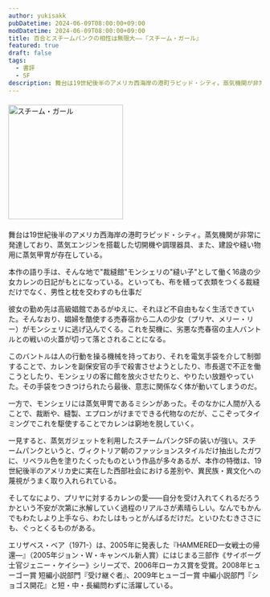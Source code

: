 ```yaml
---
author: yukisakk
pubDatetime: 2024-06-09T08:00:00+09:00
modDatetime: 2024-06-09T08:00:00+09:00
title: 百合とスチームパンクの相性は無限大——『スチーム・ガール』
featured: true
draft: false
tags:
  - 書評
  - SF
description: 舞台は19世紀後半のアメリカ西海岸の港町ラピッド・シティ。蒸気機関が非常に発達しており、蒸気エンジンを搭載した切開機や調理器具、また、建設や縫い物用に蒸気甲冑が存在している。
---
```


<div style="margin: 20px 0">
<a href="https://www.amazon.co.jp/dp/4488770010/ref=nosim?tag=revbooks084-22" class="inline-block" style="margin: 0; padding: 0; border-width: 0;">
<img class="inline-block" src="https://images-na.ssl-images-amazon.com/images/P/4488770010.09.LZZZZZZZ.jpg" alt="スチーム・ガール" style="width: 228px; height: auto; border-radius: 0; margin: 0; padding: 0;">
</a>
</div>

舞台は19世紀後半のアメリカ西海岸の港町ラピッド・シティ。蒸気機関が非常に発達しており、蒸気エンジンを搭載した切開機や調理器具、また、建設や縫い物用に蒸気甲冑が存在している。

本作の語り手は、そんな地で"裁縫館"モンシェリの"縫い子"として働く16歳の少女カレンの日記がもとになっている。といっても、布を繕って衣類をつくる裁縫だけでなく、男性と枕を交わすのも仕事だ

彼女の勤め先は高級娼館であるがゆえに、それほど不自由もなく生活できていた。そんなおり、娼婦を酷使する売春宿から二人の少女（プリヤ、メリー・リー）がモンシェリに逃げ込んでくる。これを契機に、劣悪な売春宿の主人バントルとの戦いの火蓋が切って落とされることになる。

このバントルは人の行動を操る機械を持っており、それを電気手袋を介して制御することで、カレンを副保安官の手で殺害させようとしたり、市長選で不正を働こうとしたり、モンシェリの客に館を放火させたりと、やりたい放題やっていた。その手袋をつきつけられたら最後、意志に関係なく体が動いてしまうのだ。

一方で、モンシェリには蒸気甲冑であるミシンがあった。そのなかに人間が入ることで、裁断や、縫製、エプロンがけまでできる代物なのだが、ここぞってタイミングでこれを駆使することでカレンは窮地を脱していく。

一見すると、蒸気ガジェットを利用したスチームパンクSFの装いが強い。スチームパンクというと、ヴィクトリア朝のファッションスタイルだけ抽出したガワに、リベラル色を塗りたくったものという作品が多々あるが、本作の特徴は、19世紀後半のアメリカ史に実在した西部社会における差別や、異民族・異文化への蔑視がうまく取り入れられている。

そしてなにより、プリヤに対するカレンの愛——自分を受け入れてくれるだろうかという不安が次第に氷解していく過程のリアルさが素晴らしい。なんでもかんでもわたしより上手なら、わたしはもっとがんばるだけだ。といひたむきささにも、ぐっとくるものがある。

エリザベス・ベア（1971-）は、2005年に発表した『HAMMERED—女戦士の帰還—』（2005年ジョン・W・キャンベル新人賞）にはじまる三部作《サイボーグ士官ジェニー・ケイシー》シリーズで、2006年ローカス賞を受賞。2008年ヒューゴー賞 短編小説部門『受け継ぐ者』、2009年ヒューゴー賞 中編小説部門『ショゴス開花』と短・中・長編問わずに活躍している。
